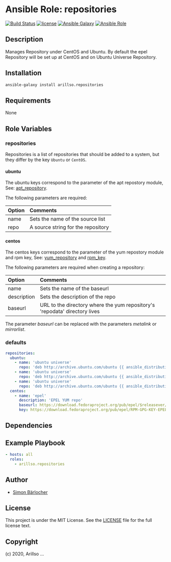 # Ansible Role: repositories

[![Build Status](https://img.shields.io/travis/arillso/ansible.repositories.svg?branch=master&style=popout-square)](https://travis-ci.org/arillso/ansible.repositories) [![license](https://img.shields.io/github/license/mashape/apistatus.svg?style=popout-square)](https://sbaerlo.ch/licence) [![Ansible Galaxy](https://img.shields.io/badge/ansible--galaxy-repositories-blue.svg?style=popout-square)](https://galaxy.ansible.com/arillso/repositories) [![Ansible Role](https://img.shields.io/ansible/role/d/43266.svg?style=popout-square)](https://galaxy.ansible.com/arillso/repositories)

## Description

Manages Repository under CentOS and Ubuntu. By default the epel Repository will be set up at CentOS and on Ubuntu Universe Repository.

## Installation

```bash
ansible-galaxy install arillso.repositories
```

## Requirements

None

## Role Variables

### repositories

Repositories is a list of repositories that should be added to a system, but they differ by the key `Ubuntu` or `CentOS`.

#### ubuntu

The ubuntu keys correspond to the parameter of the apt repostory module, See: [apt_repository](https://docs.ansible.com/ansible/latest/modules/apt_repository_module.html).

The following parameters are required:

| Option | Comments                           |
| :----- | :--------------------------------- |
| name   | Sets the name of the source list   |
| repo   | A source string for the repository |

#### centos

The centos keys correspond to the parameter of the yum repostory module and rpm key, See: [yum_repository](https://docs.ansible.com/ansible/latest/modules/yum_repository_module.html) and [rpm_key](https://docs.ansible.com/ansible/latest/modules/rpm_key_module.html).

The following parameters are required when creating a repository:

| Option      | Comments                                                                   |
| :---------- | :------------------------------------------------------------------------- |
| name        | Sets the name of the baseurl                                               |
| description | Sets the description of the repo                                           |
| baseurl     | URL to the directory where the yum repository's 'repodata' directory lives |

The parameter _baseurl_ can be replaced with the parameters _metalink_ or _mirrorlist_.

### defaults

```yml
repositories:
  ubuntu:
    - name: 'ubuntu universe'
      repo: 'deb http://archive.ubuntu.com/ubuntu {{ ansible_distribution_release | lower }} universe'
    - name: 'ubuntu universe'
      repo: 'deb http://archive.ubuntu.com/ubuntu {{ ansible_distribution_release | lower }}-security universe'
    - name: 'ubuntu universe'
      repo: 'deb http://archive.ubuntu.com/ubuntu {{ ansible_distribution_release | lower }}-updates universe'
  centos:
    - name: 'epel'
      description: 'EPEL YUM repo'
      baseurl: https://download.fedoraproject.org/pub/epel/$releasever/$basearch/
      key: https://download.fedoraproject.org/pub/epel/RPM-GPG-KEY-EPEL-7
```

## Dependencies

## Example Playbook

```yml
- hosts: all
  roles:
    - arillso.repositories
```

## Author

- [Simon Bärlocher](https://sbaerlocher.ch)

## License

This project is under the MIT License. See the [LICENSE](https://sbaerlo.ch/licence) file for the full license text.

## Copyright

(c) 2020, Arillso
...
